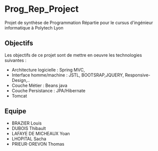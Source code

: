 # Prog_Rep_Project

Projet de synthèse de Programmation Répartie pour le cursus d'ingénieur informatique à Polytech Lyon

## Objectifs

Les objectifs de ce projet sont de mettre en oeuvre les technologies suivantes :
- Architecture logicielle : Spring MVC,
- Interface homme/machine : JSTL, BOOTSRAP,JQUERY, Responsive-Design,..
- Couche Métier : Beans java
- Couche Persistance : JPA/Hibernate
- Tomcat

## Equipe

- BRAZIER Louis
- DUBOIS Thibault
- LAFAYE DE MICHEAUX Yoan 
- LHOPITAL Sacha
- PRIEUR-DREVON Thomas
